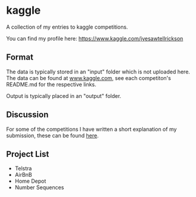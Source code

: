 # kaggle
A collection of my entries to kaggle competitions.

You can find my profile here: https://www.kaggle.com/jyesawtellrickson

## Format
The data is typically stored in an "input" folder which is not uploaded here. The data can be found at www.kaggle.com, see each competiton's README.md for the respective links.

Output is typically placed in an "output" folder.

## Discussion
For some of the competitions I have written a short explanation of my submission, these can be found [here](http://jyesawtellrickson.github.io/). 

## Project List
- Telstra
- AirBnB
- Home Depot
- Number Sequences
